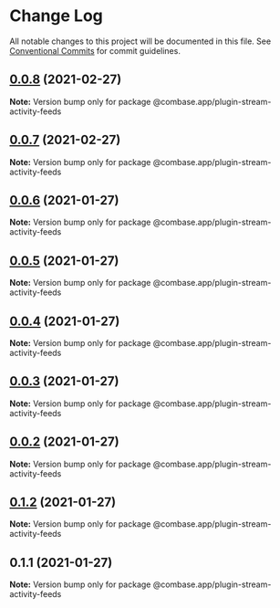 # Change Log

All notable changes to this project will be documented in this file.
See [Conventional Commits](https://conventionalcommits.org) for commit guidelines.

## [0.0.8](https://github.com/GetStream/combase-plugins/compare/@combase.app/plugin-stream-activity-feeds@0.0.7...@combase.app/plugin-stream-activity-feeds@0.0.8) (2021-02-27)

**Note:** Version bump only for package @combase.app/plugin-stream-activity-feeds





## [0.0.7](https://github.com/GetStream/combase-plugins/compare/@combase.app/plugin-stream-activity-feeds@0.0.6...@combase.app/plugin-stream-activity-feeds@0.0.7) (2021-02-27)

**Note:** Version bump only for package @combase.app/plugin-stream-activity-feeds





## [0.0.6](https://github.com/GetStream/combase-plugins/compare/@combase.app/plugin-stream-activity-feeds@0.0.5...@combase.app/plugin-stream-activity-feeds@0.0.6) (2021-01-27)

**Note:** Version bump only for package @combase.app/plugin-stream-activity-feeds





## [0.0.5](https://github.com/GetStream/combase-plugins/compare/@combase.app/plugin-stream-activity-feeds@0.0.4...@combase.app/plugin-stream-activity-feeds@0.0.5) (2021-01-27)

**Note:** Version bump only for package @combase.app/plugin-stream-activity-feeds





## [0.0.4](https://github.com/GetStream/combase-plugins/compare/@combase.app/plugin-stream-activity-feeds@0.0.3...@combase.app/plugin-stream-activity-feeds@0.0.4) (2021-01-27)

**Note:** Version bump only for package @combase.app/plugin-stream-activity-feeds





## [0.0.3](https://github.com/GetStream/combase-plugins/compare/@combase.app/plugin-stream-activity-feeds@0.0.2...@combase.app/plugin-stream-activity-feeds@0.0.3) (2021-01-27)

**Note:** Version bump only for package @combase.app/plugin-stream-activity-feeds





## [0.0.2](https://github.com/GetStream/combase-plugins/compare/@combase.app/plugin-stream-activity-feeds@0.1.2...@combase.app/plugin-stream-activity-feeds@0.0.2) (2021-01-27)

**Note:** Version bump only for package @combase.app/plugin-stream-activity-feeds





## [0.1.2](https://github.com/GetStream/combase-plugins/compare/@combase.app/plugin-stream-activity-feeds@0.1.1...@combase.app/plugin-stream-activity-feeds@0.1.2) (2021-01-27)

**Note:** Version bump only for package @combase.app/plugin-stream-activity-feeds





## 0.1.1 (2021-01-27)

**Note:** Version bump only for package @combase.app/plugin-stream-activity-feeds
